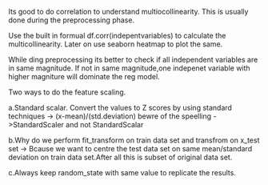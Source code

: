 Its good to do correlation to understand multiocollinearity. 
This is usually done during the preprocessing phase.

Use the built in formual df.corr(indepentvariables) to calculate the multicollinearity.
Later on use seaborn heatmap to plot the same.

While ding preprocessing its better to check if all independent variables are in same magnitude.
If not in same magnitude,one indepenet variable with higher magniture will dominate the reg model.

Two ways to do the feature scaling.

a.Standard scalar.
 Convert the values to Z scores by using standard techniques -> (x-mean)/(std.deviation)
 bewre of the speelling ->StandardScaler and not StandardScalar

b.Why do we perform fit_transform on train data set and transfrom on x_test set ->
Bcause we want to centre the test data set on same mean/standard deviation on train data set.After all this is subset of
original data set.

c.Always keep random_state with same value to replicate the results.
